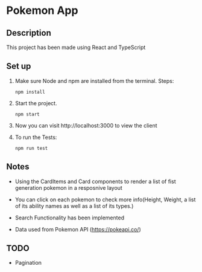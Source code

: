 # Pokemon App

## Description
This project has been made using React and TypeScript 

## Set up
1. Make sure Node and npm are installed from the terminal. Steps:

    ```
    npm install
    ```

2. Start the project.

    ```
    npm start
    ```

3. Now you can visit http://localhost:3000 to view the client

4. To run the Tests: 

    ```
    npm run test
    ```

## Notes

* Using the CardItems and Card components to render a list of fist generation pokemon in a resposnive layout 

*  You can click on each pokemon to check more info(Height, Weight, a list of its ability
names as well as a list of its types.)

*  Search Functionality has been implemented

* Data used from Pokemon API (https://pokeapi.co/)

## TODO

* Pagination



  
